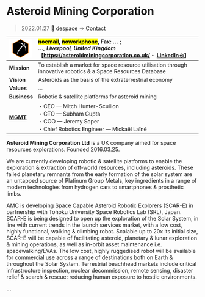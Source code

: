 # Asteroid Mining Corporation
> 2022.01.27 [🚀](../../index/index.md) [despace](../index.md) → [Contact](../contact.md)

|[![](../f/contact/a/asteroid_mc_logo1_thumb.webp)](../f/contact/a/asteroid_mc_logo1.webp)|<mark>noemail</mark>, <mark>noworkphone</mark>, Fax: … ;<br> *…, Liverpool, United Kingdom*<br> 【<https://asteroidminingcorporation.co.uk/>・ [LinkedIn ⎆](https://www.linkedin.com/company/asteroid-mining-corporation-limited)】|
|:--|:--|
|**Mission**|To establish a market for space resource utilisation through innovative robotics & a Space Resources Database|
|**Vision**|Asteroids as the basis of the extraterrestrial economy|
|**Values**|…|
|**Business**|Robotic & satellite platforms for asteroid mining|
|**[MGMT](../mgmt.md)**|・CEO — Mitch Hunter-Scullion<br> ・CTO — Subham Gupta<br> ・COO — Jeremy Soper<br> ・Chief Robotics Engineer — Mickaël Laîné|

**Asteroid Mining Corporation Ltd** is a UK company aimed for space resources explorations. Founded 2016.03.25.

We are currently developing robotic & satellite platforms to enable the exploration & extraction of off‑world resources, including asteroids. These failed planetary remnants from the early formation of the solar system are an untapped source of Platinum Group Metals, key ingredients in a range of modern technologies from hydrogen cars to smartphones & prosthetic limbs.

AMC is developing Space Capable Asteroid Robotic Explorers (SCAR-E) in partnership with Tohoku University Space Robotics Lab (SRL), Japan. SCAR-E is being designed to open up the exploration of the Solar System, in line with current trends in the launch services market, with a low cost, highly functional, walking & climbing robot. Scalable up to 20x its initial size, SCAR-E will be capable of facilitating asteroid, planetary & lunar exploration & mining operations, as well as in-orbit asset maintenance i.e. spacewalking/EVAs. The low cost, highly ruggedised robot will be available for commercial use across a range of destinations both on Earth & throughout the Solar System. Terrestrial beachhead markets include critical infrastructure inspection, nuclear decommission, remote sensing, disaster relief & search & rescue: reducing human exposure to hostile environments.

<p style="page-break-after:always"> </p>

…
